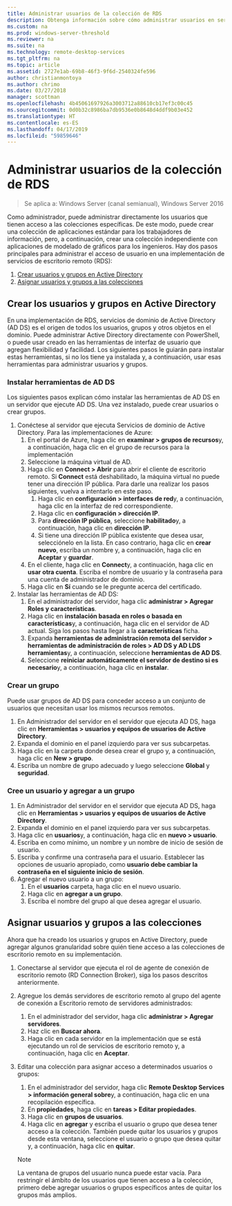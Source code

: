 ```yaml
---
title: Administrar usuarios de la colección de RDS
description: Obtenga información sobre cómo administrar usuarios en servicios de escritorio remoto.
ms.custom: na
ms.prod: windows-server-threshold
ms.reviewer: na
ms.suite: na
ms.technology: remote-desktop-services
ms.tgt_pltfrm: na
ms.topic: article
ms.assetid: 2727e1ab-69b8-46f3-9f6d-2540324fe596
author: christianmontoya
ms.author: chrimo
ms.date: 03/27/2018
manager: scottman
ms.openlocfilehash: 4b45061697926a3003712a88610cb17ef3c00c45
ms.sourcegitcommit: 0d0b32c8986ba7db9536e0b8648d4ddf9b03e452
ms.translationtype: HT
ms.contentlocale: es-ES
ms.lasthandoff: 04/17/2019
ms.locfileid: "59859646"
---
```

# <a name="manage-users-in-your-rds-collection"></a>Administrar usuarios de la colección de RDS

>Se aplica a: Windows Server (canal semianual), Windows Server 2016

Como administrador, puede administrar directamente los usuarios que tienen acceso a las colecciones específicas. De este modo, puede crear una colección de aplicaciones estándar para los trabajadores de información, pero, a continuación, crear una colección independiente con aplicaciones de modelado de gráficos para los ingenieros. Hay dos pasos principales para administrar el acceso de usuario en una implementación de servicios de escritorio remoto (RDS):

1.  [Crear usuarios y grupos en Active Directory](#create-your-users-and-groups-in-active-directory)
2.  [Asignar usuarios y grupos a las colecciones](#assign-users-and-groups-to-collections)


## <a name="create-your-users-and-groups-in-active-directory"></a>Crear los usuarios y grupos en Active Directory

En una implementación de RDS, servicios de dominio de Active Directory (AD DS) es el origen de todos los usuarios, grupos y otros objetos en el dominio. Puede administrar Active Directory directamente con PowerShell, o puede usar creado en las herramientas de interfaz de usuario que agregan flexibilidad y facilidad. Los siguientes pasos le guiarán para instalar estas herramientas, si no los tiene ya instalada y, a continuación, usar esas herramientas para administrar usuarios y grupos.

### <a name="install-ad-ds-tools"></a>Instalar herramientas de AD DS

Los siguientes pasos explican cómo instalar las herramientas de AD DS en un servidor que ejecute AD DS. Una vez instalado, puede crear usuarios o crear grupos.

1. Conéctese al servidor que ejecuta Servicios de dominio de Active Directory. Para las implementaciones de Azure:
   1. En el portal de Azure, haga clic en **examinar > grupos de recursos**y, a continuación, haga clic en el grupo de recursos para la implementación
   2. Seleccione la máquina virtual de AD.
   3. Haga clic en **Connect > Abrir** para abrir el cliente de escritorio remoto. Si **Connect** está deshabilitado, la máquina virtual no puede tener una dirección IP pública. Para darle una realizar los pasos siguientes, vuelva a intentarlo en este paso.
      1. Haga clic en **configuración > interfaces de red**y, a continuación, haga clic en la interfaz de red correspondiente.
      2. Haga clic en **configuración > dirección IP**.
      3. Para **dirección IP pública**, seleccione **habilitado**y, a continuación, haga clic en **dirección IP**.
      4. Si tiene una dirección IP pública existente que desea usar, selecciónelo en la lista. En caso contrario, haga clic en **crear nuevo**, escriba un nombre y, a continuación, haga clic en **Aceptar** y **guardar**.
   4. En el cliente, haga clic en **Connect**y, a continuación, haga clic en **usar otra cuenta**. Escriba el nombre de usuario y la contraseña para una cuenta de administrador de dominio.
   5. Haga clic en **Sí** cuando se le pregunte acerca del certificado.
2. Instalar las herramientas de AD DS:
   1. En el administrador del servidor, haga clic **administrar > Agregar Roles y características**.
   2. Haga clic en **instalación basada en roles o basada en características**y, a continuación, haga clic en el servidor de AD actual. Siga los pasos hasta llegar a la **características** ficha.
   3. Expanda **herramientas de administración remota del servidor > herramientas de administración de roles > AD DS y AD LDS herramientas**y, a continuación, seleccione **herramientas de AD DS**.
   4. Seleccione **reiniciar automáticamente el servidor de destino si es necesario**y, a continuación, haga clic en **instalar**.

### <a name="create-a-group"></a>Crear un grupo

Puede usar grupos de AD DS para conceder acceso a un conjunto de usuarios que necesitan usar los mismos recursos remotos.

1. En Administrador del servidor en el servidor que ejecuta AD DS, haga clic en **Herramientas > usuarios y equipos de usuarios de Active Directory**.
2. Expanda el dominio en el panel izquierdo para ver sus subcarpetas.
3. Haga clic en la carpeta donde desea crear el grupo y, a continuación, haga clic en **New > grupo**.
4. Escriba un nombre de grupo adecuado y luego seleccione **Global** y **seguridad**.

### <a name="create-a-user-and-add-to-a-group"></a>Cree un usuario y agregar a un grupo
1. En Administrador del servidor en el servidor que ejecuta AD DS, haga clic en **Herramientas > usuarios y equipos de usuarios de Active Directory**.
2. Expanda el dominio en el panel izquierdo para ver sus subcarpetas.
3. Haga clic en **usuarios**y, a continuación, haga clic en **nuevo > usuario**.
4. Escriba en como mínimo, un nombre y un nombre de inicio de sesión de usuario.
5. Escriba y confirme una contraseña para el usuario. Establecer las opciones de usuario apropiado, como **usuario debe cambiar la contraseña en el siguiente inicio de sesión**.
6. Agregar el nuevo usuario a un grupo:
   1. En el **usuarios** carpeta, haga clic en el nuevo usuario.
   2. Haga clic en **agregar a un grupo**.
   3. Escriba el nombre del grupo al que desea agregar el usuario.

## <a name="assign-users-and-groups-to-collections"></a>Asignar usuarios y grupos a las colecciones
Ahora que ha creado los usuarios y grupos en Active Directory, puede agregar algunos granularidad sobre quién tiene acceso a las colecciones de escritorio remoto en su implementación.

1. Conectarse al servidor que ejecuta el rol de agente de conexión de escritorio remoto (RD Connection Broker), siga los pasos descritos anteriormente.
2. Agregue los demás servidores de escritorio remoto al grupo del agente de conexión a Escritorio remoto de servidores administrados:
   1. En el administrador del servidor, haga clic **administrar > Agregar servidores**.
   2. Haz clic en **Buscar ahora**.
   3. Haga clic en cada servidor en la implementación que se está ejecutando un rol de servicios de escritorio remoto y, a continuación, haga clic en **Aceptar**.
3. Editar una colección para asignar acceso a determinados usuarios o grupos:
   1. En el administrador del servidor, haga clic **Remote Desktop Services > información general sobre**y, a continuación, haga clic en una recopilación específica.
   2. En **propiedades**, haga clic en **tareas > Editar propiedades**.
   3. Haga clic en **grupos de usuarios**.
   4. Haga clic en **agregar** y escriba el usuario o grupo que desea tener acceso a la colección. También puede quitar los usuarios y grupos desde esta ventana, seleccione el usuario o grupo que desea quitar y, a continuación, haga clic en **quitar**. 
   
   >[!NOTE] 
   > La ventana de grupos del usuario nunca puede estar vacía. Para restringir el ámbito de los usuarios que tienen acceso a la colección, primero debe agregar usuarios o grupos específicos antes de quitar los grupos más amplios.